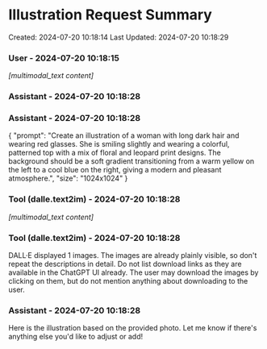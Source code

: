 # Illustration Request Summary

Created: 2024-07-20 10:18:14
Last Updated: 2024-07-20 10:18:29

### User - 2024-07-20 10:18:15

*[multimodal_text content]*

### Assistant - 2024-07-20 10:18:28



### Assistant - 2024-07-20 10:18:28

{
  "prompt": "Create an illustration of a woman with long dark hair and wearing red glasses. She is smiling slightly and wearing a colorful, patterned top with a mix of floral and leopard print designs. The background should be a soft gradient transitioning from a warm yellow on the left to a cool blue on the right, giving a modern and pleasant atmosphere.",
  "size": "1024x1024"
}

### Tool (dalle.text2im) - 2024-07-20 10:18:28

*[multimodal_text content]*

### Tool (dalle.text2im) - 2024-07-20 10:18:28


DALL·E displayed 1 images. The images are already plainly visible, so don't repeat the descriptions in detail. Do not list download links as they are available in the ChatGPT UI already. The user may download the images by clicking on them, but do not mention anything about downloading to the user.

### Assistant - 2024-07-20 10:18:28

Here is the illustration based on the provided photo. Let me know if there's anything else you'd like to adjust or add!

